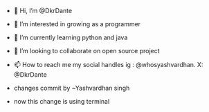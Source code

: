 - 👋 Hi, I’m @DkrDante
- 👀 I’m interested in growing as a programmer 
- 🌱 I’m currently learning python and java
- 💞️ I’m looking to collaborate on open source project 
- 📫 How to reach me my social handles ig : @whosyashvardhan. X: @DkrDante

- changes commit by ~Yashvardhan singh
- now this change is using terminal
